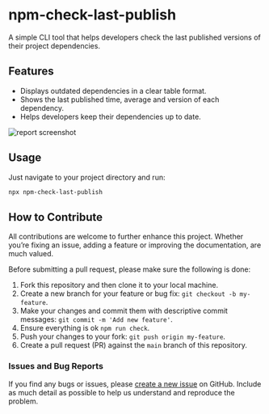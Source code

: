 # npm-check-last-publish
A simple CLI tool that helps developers check the last published versions of their project dependencies. 

## Features
- Displays outdated dependencies in a clear table format.
- Shows the last published time, average and version of each dependency.
- Helps developers keep their dependencies up to date.

![report screenshot](./assets/report-screenshot.png)

## Usage
Just navigate to your project directory and run:
```bash
npx npm-check-last-publish
```

## How to Contribute
All contributions are welcome to further enhance this project. Whether you’re fixing an issue, adding a feature or improving the documentation, are much valued.

Before submitting a pull request, please make sure the following is done:
1. Fork this repository and then clone it to your local machine.
2. Create a new branch for your feature or bug fix: `git checkout -b my-feature`.
3. Make your changes and commit them with descriptive commit messages: `git commit -m 'Add new feature'`.
4. Ensure everything is ok `npm run check`.
5. Push your changes to your fork: `git push origin my-feature`.
6. Create a pull request (PR) against the `main` branch of this repository.

### Issues and Bug Reports
If you find any bugs or issues, please [create a new issue](https://github.com/fullstacksjs/npm-check-last-publish/issues/new) on GitHub. Include as much detail as possible to help us understand and reproduce the problem.
